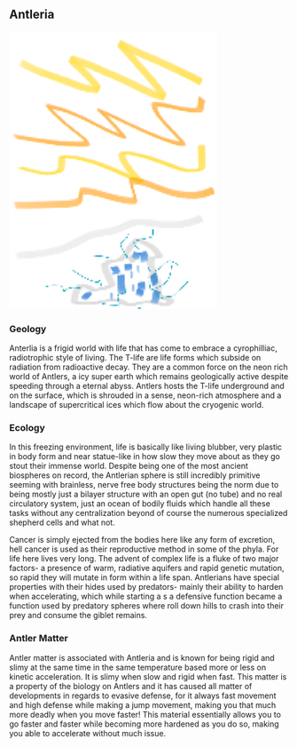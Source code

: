 ## Antleria

![Cancer World](/Stellar_Abyss_Setting_Bible/Photo_Directory/Antleria.png "Cancer World")



### Geology

Anterlia is a frigid world with life that has come to embrace a cyrophilliac, radiotrophic style of living.  The T-life are life forms which subside on radiation from radioactive decay.  They are a common force on the neon rich world of Antlers, a icy super earth which remains geologically active despite speeding through a eternal abyss.  Antlers hosts the T-life underground and on the surface, which is shrouded in a sense, neon-rich atmosphere and a landscape of supercritical ices which flow about the cryogenic world.  

### Ecology

In this freezing environment, life is basically like living blubber, very plastic in body form and near statue-like in how slow they move about as they go stout their immense world.  Despite being one of the most ancient biospheres on record, the Antlerian sphere is still incredibly primitive seeming with brainless, nerve free body structures being the norm due to being mostly just a bilayer structure with an open gut (no tube) and no real circulatory system, just an ocean of bodily fluids which handle all these tasks without any centralization beyond of course the numerous specialized shepherd cells and what not.  

Cancer is simply ejected from the bodies here like any form of excretion, hell cancer is used as their reproductive method in some of the phyla.  For life here lives very long.  The advent of complex life is a fluke of two major factors- a presence of warm, radiative aquifers and rapid genetic mutation, so rapid they will mutate in form within a life span.  Antlerians have special properties with their hides used by predators- mainly their ability to harden when accelerating, which while starting a s a defensive function became a function used by predatory spheres where roll down hills to crash into their prey and consume the giblet remains.

### Antler Matter

Antler matter is associated with Antleria and is known for being rigid and slimy at the same time in the same temperature based more or less on kinetic acceleration.  It is slimy when slow and rigid when fast.  This matter is a property of the biology on Antlers and it has caused all matter of developments in regards to evasive defense, for it always fast movement and high defense while making a jump movement, making you that much more deadly when you move faster!  This material essentially allows you to go faster and faster while becoming more hardened as you do so, making you able to accelerate without much issue.
